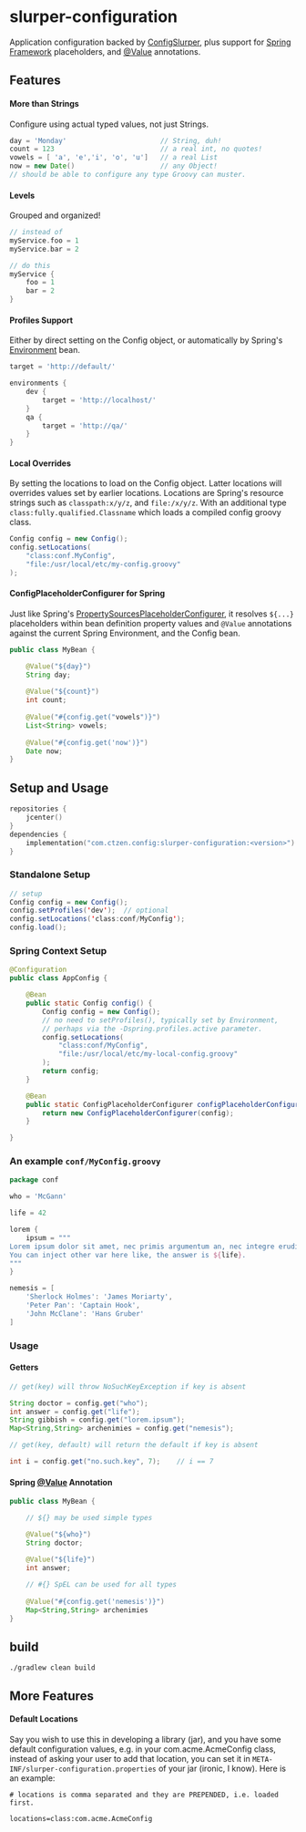# slurper-configuration

Application configuration backed by [ConfigSlurper](http://groovy.codehaus.org/ConfigSlurper), plus support for [Spring Framework](http://projects.spring.io/spring-framework/) placeholders, and [@Value](http://docs.spring.io/spring/docs/current/javadoc-api/org/springframework/beans/factory/annotation/Value.html) annotations.

## Features

#### More than Strings
Configure using actual typed values, not just Strings.
```groovy
day = 'Monday'                       // String, duh!
count = 123                          // a real int, no quotes!
vowels = [ 'a', 'e','i', 'o', 'u']   // a real List
now = new Date()                     // any Object!
// should be able to configure any type Groovy can muster.
```

#### Levels
Grouped and organized!
```groovy
// instead of
myService.foo = 1
myService.bar = 2

// do this
myService {
    foo = 1
    bar = 2
}
```

#### Profiles Support
Either by direct setting on the Config object, or automatically by Spring's [Environment](http://docs.spring.io/spring/docs/current/javadoc-api/org/springframework/core/env/Environment.html) bean.
```groovy
target = 'http://default/'

environments {
    dev {
        target = 'http://localhost/'
    }
    qa {
        target = 'http://qa/'
    }
}
```

#### Local Overrides
By setting the locations to load on the Config object.  Latter locations will overrides values set by earlier locations.
Locations are Spring's resource strings such as `classpath:x/y/z`, and `file:/x/y/z`.
With an additional type `class:fully.qualified.Classname` which loads a compiled config groovy class.
```java
Config config = new Config();
config.setLocations(
    "class:conf.MyConfig",
    "file:/usr/local/etc/my-config.groovy"
);
```

#### ConfigPlaceholderConfigurer for Spring
Just like Spring's [PropertySourcesPlaceholderConfigurer](http://docs.spring.io/spring/docs/current/javadoc-api/org/springframework/context/support/PropertySourcesPlaceholderConfigurer.html), 
it resolves `${...}` placeholders within bean definition property values and `@Value` annotations against the current Spring Environment, and the Config bean.
```java
public class MyBean {

    @Value("${day}")
    String day;
    
    @Value("${count}")
    int count;
    
    @Value("#{config.get("vowels")}")
    List<String> vowels;
    
    @Value("#{config.get('now')}")
    Date now;
}
```

## Setup and Usage

```kotlin
repositories {
    jcenter()
}
dependencies {
    implementation("com.ctzen.config:slurper-configuration:<version>")
}
```

### Standalone Setup
```java
// setup
Config config = new Config();
config.setProfiles('dev');  // optional
config.setLocations('class:conf/MyConfig');
config.load();
```

### Spring Context Setup
```java
@Configuration
public class AppConfig {

    @Bean
    public static Config config() {
        Config config = new Config();
        // no need to setProfiles(), typically set by Environment,
        // perhaps via the -Dspring.profiles.active parameter.
        config.setLocations(
        	"class:conf/MyConfig",
            "file:/usr/local/etc/my-local-config.groovy"
        );
        return config;
    }

    @Bean
    public static ConfigPlaceholderConfigurer configPlaceholderConfigurer(Config config) {
        return new ConfigPlaceholderConfigurer(config);
    }

}
```

### An example `conf/MyConfig.groovy`
```groovy
package conf

who = 'McGann'

life = 42

lorem {
	ipsum = """
Lorem ipsum dolor sit amet, nec primis argumentum an, nec integre eruditi laoreet eu. Eam illum nulla id, mea ea sonet alterum.
You can inject other var here like, the answer is ${life}.
"""
}

nemesis = [
    'Sherlock Holmes': 'James Moriarty',
    'Peter Pan': 'Captain Hook',
    'John McClane': 'Hans Gruber'
]
```

### Usage

#### Getters
```java
// get(key) will throw NoSuchKeyException if key is absent

String doctor = config.get("who");
int answer = config.get("life");
String gibbish = config.get("lorem.ipsum");
Map<String,String> archenimies = config.get("nemesis");

// get(key, default) will return the default if key is absent

int i = config.get("no.such.key", 7);    // i == 7
```

#### Spring [@Value](http://docs.spring.io/spring/docs/current/javadoc-api/org/springframework/beans/factory/annotation/Value.html) Annotation
```java
public class MyBean {

	// ${} may be used simple types

	@Value("${who}")
	String doctor;

	@Value("${life}")
	int answer;
    
    // #{} SpEL can be used for all types
    
    @Value("#{config.get('nemesis')}")
	Map<String,String> archenimies
}
```

## build

    ./gradlew clean build
    
## More Features

#### Default Locations
Say you wish to use this in developing a library (jar), and you have some default configuration values, e.g. in your com.acme.AcmeConfig class, instead of asking your user to add that location, you can set it in `META-INF/slurper-configuration.properties` of your jar (ironic, I know). Here is an example:
```properties
# locations is comma separated and they are PREPENDED, i.e. loaded first.

locations=class:com.acme.AcmeConfig
```